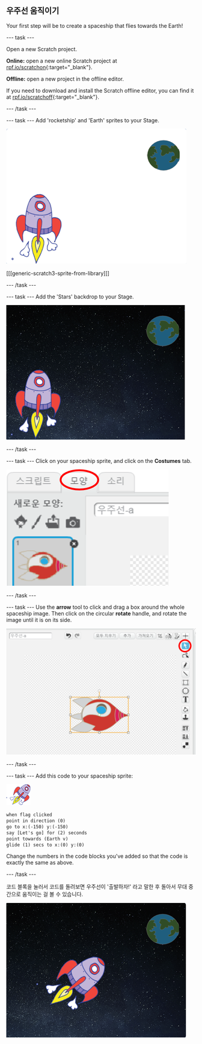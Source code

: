## 우주선 움직이기

Your first step will be to create a spaceship that flies towards the Earth!

\--- task \---

Open a new Scratch project.

**Online:** open a new online Scratch project at [rpf.io/scratchon](http://rpf.io/scratchon){:target="_blank"}.

**Offline:** open a new project in the offline editor.

If you need to download and install the Scratch offline editor, you can find it at [rpf.io/scratchoff](http://rpf.io/scratchoff){:target="_blank"}.

\--- /task \---

\--- task \--- Add 'rocketship' and 'Earth' sprites to your Stage.

![우주선과 지구 스프라이트](images/space-sprites.png)

[[[generic-scratch3-sprite-from-library]]]

\--- /task \---

\--- task \--- Add the 'Stars' backdrop to your Stage.

![우주 배경](images/space-backdrop.png)

\--- /task \---

\--- task \--- Click on your spaceship sprite, and click on the **Costumes** tab.

![스프라이트 의상](images/space-costume.png)

\--- /task \---

\--- task \--- Use the **arrow** tool to click and drag a box around the whole spaceship image. Then click on the circular **rotate** handle, and rotate the image until it is on its side.

![의상 회전](images/space-rotate.png)

\--- /task \---

\--- task \--- Add this code to your spaceship sprite:

![Spaceship sprite](images/sprite-spaceship.png)

```blocks3
when flag clicked
point in direction (0)
go to x:(-150) y:(-150)
say [Let's go] for (2) seconds
point towards (Earth v)
glide (1) secs to x:(0) y:(0)
```

Change the numbers in the code blocks you've added so that the code is exactly the same as above.

\--- /task \---

코드 블록을 눌러서 코드를 돌려보면 우주선이 '출발하자!' 라고 말한 후 돌아서 무대 중간으로 움직이는 걸 볼 수 있습니다.

![우주선 움직임 테스트](images/space-animate-stage.png)